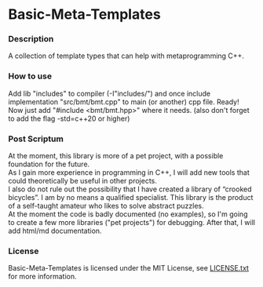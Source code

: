 Basic-Meta-Templates
====================
### Description
A collection of template types that can help with metaprogramming C++.</br>
### How to use
Add lib "includes" to compiler (-I"includes/") and once include implementation "src/bmt/bmt.cpp" to main (or another) cpp file.
Ready! Now just add "#include <bmt/bmt.hpp>" where it needs. (also don't forget to add the flag -std=c++20 or higher)
### Post Scriptum
At the moment, this library is more of a pet project, with a possible foundation for the future.</br>
As I gain more experience in programming in C++, I will add new tools that could theoretically be useful in other projects.</br>
I also do not rule out the possibility that I have created a library of “crooked bicycles”.
I am by no means a qualified specialist. This library is the product of a self-taught amateur who likes to solve abstract puzzles.</br>
At the moment the code is badly documented (no examples), so I'm going to create a few more libraries ("pet projects") for debugging.
After that, I will add html/md documentation.
### License
Basic-Meta-Templates is licensed under the MIT License, see [LICENSE.txt](LICENSE.txt) for more information.
